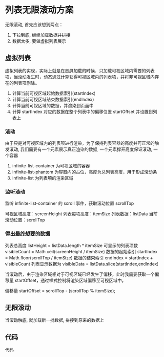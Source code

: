 # 列表无限滚动方案

无限滚动, 首先应该想到两点：

1. 下拉到底, 继续加载数据并拼接
2. 数据太多, 要做虚拟列表展示

## 虚拟列表

虚拟列表的实现，实际上就是在首屏加载的时候，只加载可视区域内需要的列表项，当滚动发生时，动态通过计算获得可视区域内的列表项，并将非可视区域内存在的列表项删除。

1. 计算当前可视区域起始数据索引(startIndex)
2. 计算当前可视区域结束数据索引(endIndex)
3. 计算当前可视区域的数据，并渲染到页面中
4. 计算 startIndex 对应的数据在整个列表中的偏移位置 startOffset 并设置到列表上

### 滚动

由于只是对可视区域内的列表项进行渲染，为了保持列表容器的高度并可正常的触发滚动, 我们需要有一个元素展示真正渲染的数据, 一个元素撑开高度保证滚动, 一个容器

1. infinite-list-container 为可视区域的容器
2. infinite-list-phantom 为容器内的占位，高度为总列表高度，用于形成滚动条
3. infinite-list 为列表项的渲染区域

### 监听滚动

监听 infinite-list-container 的 scroll 事件，获取滚动位置 scrollTop

可视区域高度：screenHeight 列表每项高度：itemSize 列表数据：listData 当前滚动位置：scrollTop

### 得出最终想要的数据

列表总高度 listHeight = listData.length \* itemSize 可显示的列表项数 visibleCount = Math.ceil(screenHeight / itemSize) 数据的起始索引 startIndex = Math.floor(scrollTop / itemSize) 数据的结束索引 endIndex = startIndex + visibleCount 列表显示数据为 visibleData = listData.slice(startIndex,endIndex)

当滚动后，由于渲染区域相对于可视区域已经发生了偏移，此时我需要获取一个偏移量 startOffset，通过样式控制将渲染区域偏移至可视区域中。

偏移量 startOffset = scrollTop - (scrollTop % itemSize);

## 无限滚动

当滚动触底, 就加载新一批数据, 拼接到原来的数据上

## 代码

代码
